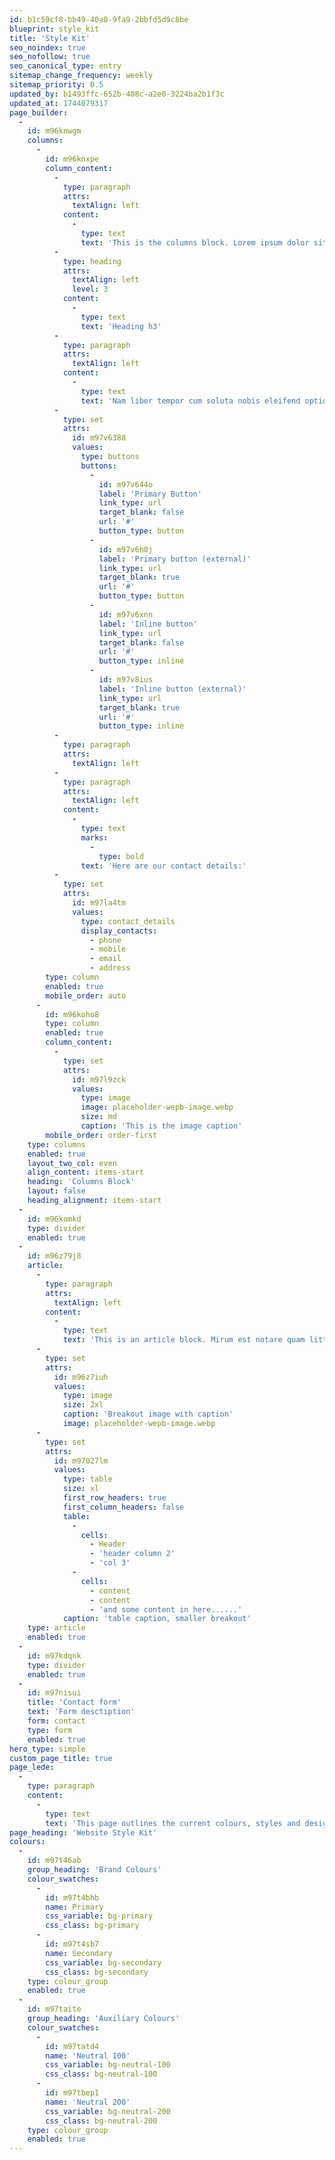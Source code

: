 ```yaml
---
id: b1c59cf8-bb49-40a0-9fa9-2bbfd5d9c8be
blueprint: style_kit
title: 'Style Kit'
seo_noindex: true
seo_nofollow: true
seo_canonical_type: entry
sitemap_change_frequency: weekly
sitemap_priority: 0.5
updated_by: b1493ffc-652b-408c-a2e0-3224ba2b1f3c
updated_at: 1744079317
page_builder:
  -
    id: m96knwgm
    columns:
      -
        id: m96knxpe
        column_content:
          -
            type: paragraph
            attrs:
              textAlign: left
            content:
              -
                type: text
                text: 'This is the columns block. Lorem ipsum dolor sit amet, consectetuer adipiscing elit, sed diam nonummy nibh euismod tincidunt ut laoreet dolore magna aliquam erat volutpat. Ut wisi enim ad minim veniam, quis nostrud exerci tation ullamcorper suscipit lobortis nisl ut aliquip ex ea commodo consequat. '
          -
            type: heading
            attrs:
              textAlign: left
              level: 3
            content:
              -
                type: text
                text: 'Heading h3'
          -
            type: paragraph
            attrs:
              textAlign: left
            content:
              -
                type: text
                text: 'Nam liber tempor cum soluta nobis eleifend option congue nihil imperdiet doming id quod mazim placerat facer possim assum. Typi non habent claritatem insitam; est usus legentis in iis qui facit eorum claritatem. Investigationes demonstraverunt lectores legere me lius quod ii legunt saepius. Claritas est etiam processus dynamicus, qui sequitur mutationem consuetudium lectorum. '
          -
            type: set
            attrs:
              id: m97v6388
              values:
                type: buttons
                buttons:
                  -
                    id: m97v644o
                    label: 'Primary Button'
                    link_type: url
                    target_blank: false
                    url: '#'
                    button_type: button
                  -
                    id: m97v6h0j
                    label: 'Primary button (external)'
                    link_type: url
                    target_blank: true
                    url: '#'
                    button_type: button
                  -
                    id: m97v6xnn
                    label: 'Inline button'
                    link_type: url
                    target_blank: false
                    url: '#'
                    button_type: inline
                  -
                    id: m97v8ius
                    label: 'Inline button (external)'
                    link_type: url
                    target_blank: true
                    url: '#'
                    button_type: inline
          -
            type: paragraph
            attrs:
              textAlign: left
          -
            type: paragraph
            attrs:
              textAlign: left
            content:
              -
                type: text
                marks:
                  -
                    type: bold
                text: 'Here are our contact details:'
          -
            type: set
            attrs:
              id: m97la4tm
              values:
                type: contact_details
                display_contacts:
                  - phone
                  - mobile
                  - email
                  - address
        type: column
        enabled: true
        mobile_order: auto
      -
        id: m96koho8
        type: column
        enabled: true
        column_content:
          -
            type: set
            attrs:
              id: m97l9zck
              values:
                type: image
                image: placeholder-wepb-image.webp
                size: md
                caption: 'This is the image caption'
        mobile_order: order-first
    type: columns
    enabled: true
    layout_two_col: even
    align_content: items-start
    heading: 'Columns Block'
    layout: false
    heading_alignment: items-start
  -
    id: m96komkd
    type: divider
    enabled: true
  -
    id: m96z79j8
    article:
      -
        type: paragraph
        attrs:
          textAlign: left
        content:
          -
            type: text
            text: 'This is an article block. Mirum est notare quam littera gothica, quam nunc putamus parum claram, anteposuerit litterarum formas humanitatis per seacula quarta decima et quinta decima. Eodem modo typi, qui nunc nobis videntur parum clari, fiant sollemnes in futurum.'
      -
        type: set
        attrs:
          id: m96z7iuh
          values:
            type: image
            size: 2xl
            caption: 'Breakout image with caption'
            image: placeholder-wepb-image.webp
      -
        type: set
        attrs:
          id: m97027lm
          values:
            type: table
            size: xl
            first_row_headers: true
            first_column_headers: false
            table:
              -
                cells:
                  - Header
                  - 'header column 2'
                  - 'col 3'
              -
                cells:
                  - content
                  - content
                  - 'and some content in here......'
            caption: 'table caption, smaller breakout'
    type: article
    enabled: true
  -
    id: m97kdqnk
    type: divider
    enabled: true
  -
    id: m97nisui
    title: 'Contact form'
    text: 'Form desctiption'
    form: contact
    type: form
    enabled: true
hero_type: simple
custom_page_title: true
page_lede:
  -
    type: paragraph
    content:
      -
        type: text
        text: 'This page outlines the current colours, styles and design standards for this website'
page_heading: 'Website Style Kit'
colours:
  -
    id: m97t46ab
    group_heading: 'Brand Colours'
    colour_swatches:
      -
        id: m97t4bhb
        name: Primary
        css_variable: bg-primary
        css_class: bg-primary
      -
        id: m97t4sb7
        name: Secondary
        css_variable: bg-secondary
        css_class: bg-secondary
    type: colour_group
    enabled: true
  -
    id: m97taite
    group_heading: 'Auxiliary Colours'
    colour_swatches:
      -
        id: m97tatd4
        name: 'Neutral 100'
        css_variable: bg-neutral-100
        css_class: bg-neutral-100
      -
        id: m97tbep1
        name: 'Neutral 200'
        css_variable: bg-neutral-200
        css_class: bg-neutral-200
    type: colour_group
    enabled: true
---
```

